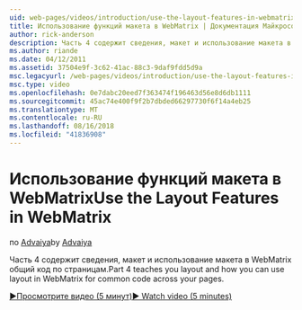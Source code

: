 ```yaml
---
uid: web-pages/videos/introduction/use-the-layout-features-in-webmatrix
title: Использование функций макета в WebMatrix | Документация Майкрософт
author: rick-anderson
description: Часть 4 содержит сведения, макет и использование макета в WebMatrix общий код по страницам.
ms.author: riande
ms.date: 04/12/2011
ms.assetid: 37504e9f-3c62-41ac-88c3-9daf9fdd5d9a
msc.legacyurl: /web-pages/videos/introduction/use-the-layout-features-in-webmatrix
msc.type: video
ms.openlocfilehash: 0e7dabc20eed7f363474f196463d56e8d6db1111
ms.sourcegitcommit: 45ac74e400f9f2b7dbded66297730f6f14a4eb25
ms.translationtype: MT
ms.contentlocale: ru-RU
ms.lasthandoff: 08/16/2018
ms.locfileid: "41836908"
---
```

<a name="use-the-layout-features-in-webmatrix"></a><span data-ttu-id="3b053-103">Использование функций макета в WebMatrix</span><span class="sxs-lookup"><span data-stu-id="3b053-103">Use the Layout Features in WebMatrix</span></span>
====================
<span data-ttu-id="3b053-104">по [Advaiya](https://twitter.com/Advaiyasolns)</span><span class="sxs-lookup"><span data-stu-id="3b053-104">by [Advaiya](https://twitter.com/Advaiyasolns)</span></span>

<span data-ttu-id="3b053-105">Часть 4 содержит сведения, макет и использование макета в WebMatrix общий код по страницам.</span><span class="sxs-lookup"><span data-stu-id="3b053-105">Part 4 teaches you layout and how you can use layout in WebMatrix for common code across your pages.</span></span>

[<span data-ttu-id="3b053-106">&#9654;Просмотрите видео (5 минут)</span><span class="sxs-lookup"><span data-stu-id="3b053-106">&#9654; Watch video (5 minutes)</span></span>](https://channel9.msdn.com/Blogs/ASP-NET-Site-Videos/use-the-layout-features-in-webmatrix)
